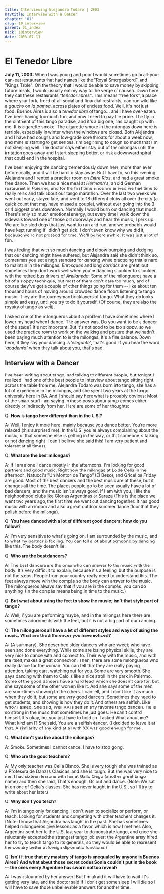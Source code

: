 ```yaml
---
title: Interviewing Alejandra Todaro | 2003
navtitle: Interview with a Dancer
chapter: '01'
slug: 10_interview
parent: 01_index
nick: 10interview
date: 2003-07-11
---
```


# El Tenedor Libre

**July 11, 2003:** When I was young and poor I would sometimes go to all-you-can-eat restaurants that had names like the "Royal Smorgasbord", and "Kings Table". On the theory that I would be able to save money by skipping future meals, I would usually eat my way to the verge of nausea. Down here they call these restaurants _"tenedor libres"_. This means "free fork", a place where your fork, freed of all social and financial restraints, can run wild like a _gaucho_ on _la pampa_, across plates of endless food. Well, it's not just food. Buenos Aires is also a _tenedor libre_ of tango... and I have over-eaten. I've been having too much fun, and now I need to pay the price. The fly in the ointment of this tango paradise, and it's a big one, has caught up with me. It is cigarette smoke. The cigarette smoke in the milongas down here is terrible, especially in winter when the windows are closed. Both Alejandra and I have had coughs and low-grade sore throats for about a week now, and mine is starting to get serious. I'm beginning to cough so much that I'm not sleeping well. The doctor says either stay out of the milongas until the irritation goes away and I start sleeping better, or risk a downward spiral that could end in the hospital.

I've been enjoying the dancing tremendously down here, more than ever before really, and it will be hard to stay away. But I have to, so this evening Alejandra and I rented a practice room on _Entre Rios_, and had a great smoke free dance. Then we had a nice meal at _Hermann's_, an old German restaurant in _Palermo,_ and for the first time since we arrived we had time to really relax and talk about our tango marathon. Over the last two weeks we went out early, stayed late, and went to 18 different clubs all over the city (a quick count that may have missed a couple), without ever going into the 3 or 4 biggest ones downtown. Normally I would burn out dancing that much. There's only so much emotional energy, but every time I walk down the sidewalk toward one of those old doorways and hear the music, I perk up. We are like sled dogs that just want to run and run, and we probably would have kept running if I didn't get sick. I don't even know why we did it, because we're not pressed for time. We'll be here awhile. It was just a lot of fun.

I was feeling that with so much dancing and elbow bumping and dodging that our dancing might have suffered, but Alejandra said she didn't think so. Sometimes you set a high standard for dancing while practicing that is hard to maintain in the milongas. _Enrosques_ and long _corridas_ are great, but sometimes they don't work well when you're dancing shoulder to shoulder with the retired bus drivers of _Avellaneda._ Some of the milongueros have a bit of a sloppy technique, but most of them don't care too much, and of course they've got a couple of other things going for them -- like about ten thousand hours of moving around crowded dance floors listening to tango music. They are the journeyman bricklayers of tango. What they do looks simple and easy, until you try to do it yourself. (Of course, they are also the royalty of tango as well).

I asked one of the milongueros about a problem I have sometimes where I lower my head when I dance. The answer was,  Do you want to be a dancer of the stage? It's not important. But it's not good to be too sloppy, so we used the practice room to work on the walking and posture that we hadn't been paying much attention to in the milongas. It's a fine balance. Down here, if they say your dancing is _'elegante'_, that's good. If you hear the word _'academia'_ when they talk about you, that's bad.

## Interview with a Dancer

I've been writing about tango, and talking to different people, but tonight I realized I had one of the best people to interview about tango sitting right across the table from me. Alejandra Todaro was born into tango, she has a lot of experience in the milongas, and she spent two years at the tango university here in BA. And I should say here what is probably obvious: Most of the smart stuff I am saying in these posts about tango comes either directly or indirectly from her. Here are some of her thoughts:

Q: **How is tango here different than in the U.S.?**

A: Well, I enjoy it more here, mainly because you dance better. You're more relaxed (this surprised me). In the U.S. you're always complaining about the music, or that someone else is getting in the way, or that someone is talking or not dancing right (I can't believe she said this! I am very patient and tolerant at all times).

Q: **What are the best milongas?**

A: If I am alone I dance mostly in the afternoons. I'm looking for good partners and good music. Right now the milongas at Lo de Celia in the afternoon, Natucci's "Un Monton de Tango" (El Beso), and Gricel on Friday are good. Most of the best dancers and the best music are at these, but it changes all the time. The places people go to be seen usually have a lot of bad dancers, and the music isn't always good. If I am with you, I like the neighborhood clubs like Glorias Argentinas or Saraza (This is the place we went two years ago, the first time we went out dancing together. It has good music with an indoor and also a great outdoor summer dance floor that they polish before the milonga).

Q: **You have danced with a lot of different good dancers; how do you follow?**

A: I'm very sensitive to what's going on. I am surrounded by the music, and to what my partner is feeling. You can tell a lot about someone by dancing like this. The body doesn't lie.

Q: **Who are the best dancers?**

A: The best dancers are the ones who can answer to the music with the body. It's very difficult to explain, because it's a feeling, but the purpose is not the steps. People from your country really need to understand this. The feet always move with the compás so the body can answer to the music. The milongueros always say that if you are in the compás, you can do anything. (In the compás means being in time to the music.)

Q: **But what about using the feet to show the music; isn't that style part of tango?**

A: Well, if you are performing maybe, and in the milongas here there are sometimes adornments with the feet, but it is not a big part of our dancing.

Q: **The milongueros all have a lot of different styles and ways of using the music. What are the differences you have noticed?**

A: (A summary). She described older dancers who are sweet; who have seen and done everything. While some are losing physical skills, they are very nice to dance with and connect to. Their way with the music, and with life itself, makes a great connection. Then, there are some milongueros who really dance for the woman. You can tell that they are really paying attention, taking care, watching out for you. Some are very smooth. She says dancing with them to Calo is like a nice stroll in the park in Palermo. Some of the good dancers have a hard lead, which she doesn't care for, but she says some of the other women like it. And she says some of the men are sometimes showing to the others. I can tell, and I don't like it as much when they do it, but some are very good dancers. Sometimes they need to get students, and showing is how they do it. And others are selfish. Like who? I asked. She said,  Well XX is selfish (my favorite tango dancer). He is so strong in the music that sometimes he just goes. He can't control himself. It's okay, but you just have to hold on. I asked What about me? What kind am I? She said,  You are a selfish dancer. (I decided to leave it at that. A similarity of any kind at all with XX was good enough for me).

Q: **What don't you like about the milongas?**

A: Smoke. Sometimes I cannot dance. I have to stop going.

Q: **Who are the good teachers?**

A: My only teacher was Celia Blanco. She is very tough, she was trained as a Profesora de Danzas Clásicas, and she is tough. But she was very nice to me. I had sixteen lessons with her at Gallo Ciego (another great tango name) and then she said, That's enough. Go out and dance. (Note: We sat in on one of Celia's classes. She has never taught in the U.S., so I'll try to write about her later.)

Q: **Why don't you teach?**

A: I'm in tango only for dancing. I don't want to socialize or perform, or teach. Looking for students and competing with other teachers changes it. (Note: I know that Alejandra has taught in the past. She has sometimes helped milongueros give lessons as a favor, which is how I met her. Also, Argentina sent her to the U.S. last year to demonstrate tango, and once she reluctantly accepted the strangest tango job ever: the Argentine army hired her to try to teach tango to its generals, so they would be able to represent the country better at foreign diplomatic functions.)

Q: **Isn't it true that my mastery of tango is unequaled by anyone in Buenos Aires? And what about those secret codes Sonia couldn't put in the book -- the ones every Argentine has sworn not too reveal?**

A: I was astounded by her answer! But I'm afraid it will have to wait. It's getting very late, and the doctor said if I don't get some sleep I will die so I will have to save those unbelievable answers for another time.